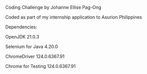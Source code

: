 Coding Challenge by Johanne Ellise Pag-Ong

Coded as part of my internship application to Asurion Philippines



Dependencies:



OpenJDK 21.0.3


Selenium for Java 4.20.0


ChromeDriver 124.0.6367.91


Chrome for Testing 124.0.6367.91
